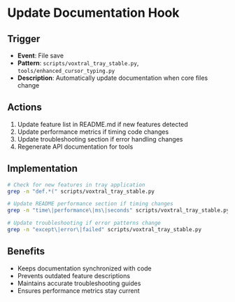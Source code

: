 # Update Documentation Hook

## Trigger
- **Event**: File save
- **Pattern**: `scripts/voxtral_tray_stable.py`, `tools/enhanced_cursor_typing.py`
- **Description**: Automatically update documentation when core files change

## Actions
1. Update feature list in README.md if new features detected
2. Update performance metrics if timing code changes
3. Update troubleshooting section if error handling changes
4. Regenerate API documentation for tools

## Implementation
```bash
# Check for new features in tray application
grep -n "def.*(" scripts/voxtral_tray_stable.py

# Update README performance section if timing changes
grep -n "time\|performance\|ms\|seconds" scripts/voxtral_tray_stable.py

# Update troubleshooting if error patterns change
grep -n "except\|error\|failed" scripts/voxtral_tray_stable.py
```

## Benefits
- Keeps documentation synchronized with code
- Prevents outdated feature descriptions
- Maintains accurate troubleshooting guides
- Ensures performance metrics stay current